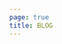 ```yaml
---
page: true
title: BLOG
---
```


<script setup>
import Home from '/@theme/components/Home.vue'
</script>


<Home/>




